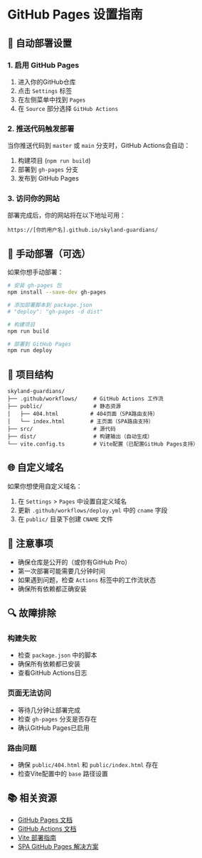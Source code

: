 # GitHub Pages 设置指南

## 🚀 自动部署设置

### 1. 启用 GitHub Pages

1. 进入你的GitHub仓库
2. 点击 `Settings` 标签
3. 在左侧菜单中找到 `Pages`
4. 在 `Source` 部分选择 `GitHub Actions`

### 2. 推送代码触发部署

当你推送代码到 `master` 或 `main` 分支时，GitHub Actions会自动：

1. 构建项目 (`npm run build`)
2. 部署到 `gh-pages` 分支
3. 发布到 GitHub Pages

### 3. 访问你的网站

部署完成后，你的网站将在以下地址可用：
```
https://[你的用户名].github.io/skyland-guardians/
```

## 🔧 手动部署（可选）

如果你想手动部署：

```bash
# 安装 gh-pages 包
npm install --save-dev gh-pages

# 添加部署脚本到 package.json
# "deploy": "gh-pages -d dist"

# 构建项目
npm run build

# 部署到 GitHub Pages
npm run deploy
```

## 📁 项目结构

```
skyland-guardians/
├── .github/workflows/     # GitHub Actions 工作流
├── public/                # 静态资源
│   ├── 404.html          # 404页面（SPA路由支持）
│   └── index.html        # 主页面（SPA路由支持）
├── src/                   # 源代码
├── dist/                  # 构建输出（自动生成）
└── vite.config.ts         # Vite配置（已配置GitHub Pages支持）
```

## 🌐 自定义域名

如果你想使用自定义域名：

1. 在 `Settings` > `Pages` 中设置自定义域名
2. 更新 `.github/workflows/deploy.yml` 中的 `cname` 字段
3. 在 `public/` 目录下创建 `CNAME` 文件

## 📝 注意事项

- 确保仓库是公开的（或你有GitHub Pro）
- 第一次部署可能需要几分钟时间
- 如果遇到问题，检查 `Actions` 标签中的工作流状态
- 确保所有依赖都正确安装

## 🔍 故障排除

### 构建失败
- 检查 `package.json` 中的脚本
- 确保所有依赖都已安装
- 查看GitHub Actions日志

### 页面无法访问
- 等待几分钟让部署完成
- 检查 `gh-pages` 分支是否存在
- 确认GitHub Pages已启用

### 路由问题
- 确保 `public/404.html` 和 `public/index.html` 存在
- 检查Vite配置中的 `base` 路径设置

## 📚 相关资源

- [GitHub Pages 文档](https://docs.github.com/en/pages)
- [GitHub Actions 文档](https://docs.github.com/en/actions)
- [Vite 部署指南](https://vitejs.dev/guide/static-deploy.html)
- [SPA GitHub Pages 解决方案](https://github.com/rafgraph/spa-github-pages)
